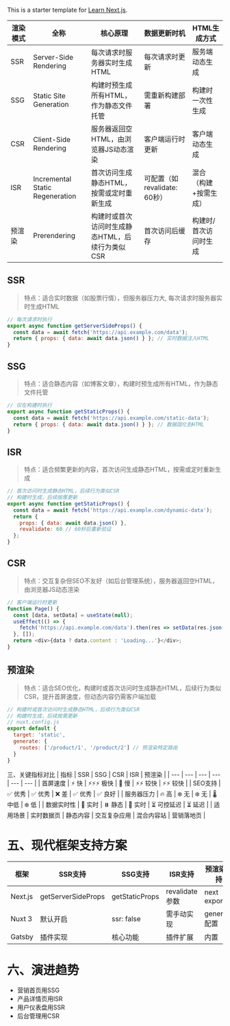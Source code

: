 This is a starter template for [Learn Next.js](https://nextjs.org/learn).


| 渲染模式 | 全称 | 核心原理 | 数据更新时机 | HTML生成方式 |
| --- | --- | --- | --- | --- |
| SSR | Server-Side Rendering | 每次请求时服务器实时生成HTML | 每次请求时更新 | 服务端动态生成 |
| SSG | Static Site Generation | 构建时预生成所有HTML，作为静态文件托管 | 需重新构建部署 | 构建时一次性生成 |
| CSR | Client-Side Rendering | 服务器返回空HTML，由浏览器JS动态渲染 | 客户端运行时更新 | 客户端动态生成 |
| ISR | Incremental Static Regeneration | 首次访问生成静态HTML，按需或定时重新生成 | 可配置（如revalidate: 60秒） | 混合（构建+按需生成） |
| 预渲染 | Prerendering | 构建时或首次访问时生成静态HTML，后续行为类似CSR | 首次访问后缓存 | 构建时/首次访问时生成 |


## SSR
> 特点：适合实时数据（如股票行情），但服务器压力大, 每次请求时服务器实时生成HTML	
```js
// 每次请求时执行
export async function getServerSideProps() {
  const data = await fetch('https://api.example.com/data');
  return { props: { data: await data.json() } }; // 实时数据注入HTML
}
```

## SSG
> 特点：适合静态内容（如博客文章），构建时预生成所有HTML，作为静态文件托管
```js
// 仅在构建时执行
export async function getStaticProps() {
  const data = await fetch('https://api.example.com/static-data');
  return { props: { data: await data.json() } }; // 数据固化到HTML
}
```

## ISR
>  特点：适合频繁更新的内容，首次访问生成静态HTML，按需或定时重新生成
```js
// 首次访问时生成静态HTML，后续行为类似CSR
// 构建时生成，后续按需更新
export async function getStaticProps() {
  const data = await fetch('https://api.example.com/dynamic-data');
  return { 
    props: { data: await data.json() },
    revalidate: 60 // 60秒后重新验证
  };
}
```

## CSR
> 特点：交互复杂但SEO不友好（如后台管理系统），服务器返回空HTML，由浏览器JS动态渲染
```js
// 客户端运行时更新
function Page() {
  const [data, setData] = useState(null);
  useEffect(() => {
    fetch('https://api.example.com/data').then(res => setData(res.json()));
  }, []);
  return <div>{data ? data.content : 'Loading...'}</div>;
}
```

## 预渲染
> 特点：适合SEO优化，构建时或首次访问时生成静态HTML，后续行为类似CSR，提升首屏速度，但动态内容仍需客户端加载
```js
// 构建时或首次访问时生成静态HTML，后续行为类似CSR
// 构建时生成，后续按需更新
// nuxt.config.js
export default {
  target: 'static',
  generate: {
    routes: ['/product/1', '/product/2'] // 预渲染特定路由
  }
}
```


三、关键指标对比
| 指标 | SSR | SSG | CSR | ISR | 预渲染 |
| --- | --- | --- | --- | --- | --- |
| 首屏速度 | ⚡️ 快 | ⚡️⚡️⚡️ 极快 | 🐢 慢 | ⚡️⚡️ 较快 | ⚡️⚡️ 较快 |
| SEO支持 | ✅ 优秀 | ✅ 优秀 | ❌ 差 | ✅ 优秀 | ✅ 良好 |
| 服务器压力 | 🔥 高 | ❄️ 无 | ❄️ 无 | 🌡️ 中低 | ❄️ 低 |
| 数据实时性 | 🔄 实时 | ⏸️ 静态 | 🔄 实时 | ⏳ 可控延迟 | ⏳ 延迟 |
| 适用场景 | 实时数据页 | 静态内容 | 交互复杂应用 | 混合内容站 | 营销落地页 |



# 五、现代框架支持方案
| 框架 | SSR支持 | SSG支持 | ISR支持 | 预渲染支持 |
| --- | --- | --- | --- | --- |
| Next.js | getServerSideProps | getStaticProps | revalidate参数 | next export |
| Nuxt 3 | 默认开启 | ssr: false | 需手动实现 | generate配置 |
| Gatsby | 插件实现 | 核心功能 | 插件扩展 | 内置 |


# 六、演进趋势
- 营销首页用SSG
- 产品详情页用ISR
- 用户仪表盘用SSR
- 后台管理用CSR
